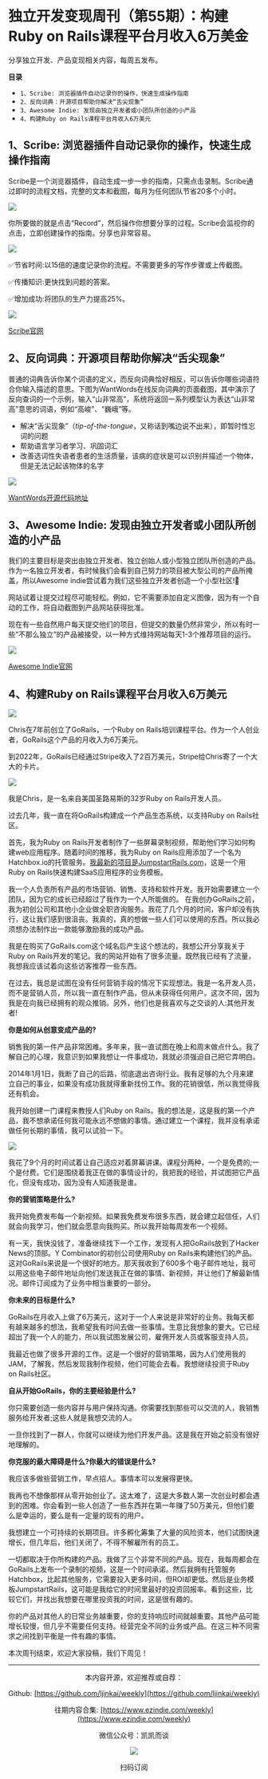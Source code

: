 # 独立开发变现周刊（第55期）：构建Ruby on Rails课程平台月收入6万美金

分享独立开发、产品变现相关内容，每周五发布。

**目录**
- `1、Scribe: 浏览器插件自动记录你的操作，快速生成操作指南`
- `2、反向词典：开源项目帮助你解决“舌尖现象”`
- `3、Awesome Indie: 发现由独立开发者或小团队所创造的小产品`
- `4、构建Ruby on Rails课程平台月收入6万美元`

## 1、Scribe: 浏览器插件自动记录你的操作，快速生成操作指南

Scribe是一个浏览器插件，自动生成一步一步的指南，只需点击录制。Scribe通过即时的流程文档，完整的文本和截图，每月为任何团队节省20多个小时。

![](https://tva1.sinaimg.cn/large/e6c9d24ely1h2e1jli6aoj20rs0p0n0h.jpg)

你所要做的就是点击“Record”，然后操作你想要分享的过程。Scribe会监视你的点击，立即创建操作的指南。分享也非常容易。

![](https://tva1.sinaimg.cn/large/e6c9d24ely1h2e1jndvsrj20rs0p00v6.jpg)

✅节省时间:以15倍的速度记录你的流程。不需要更多的写作步骤或上传截图。

✅传播知识:更快找到问题的答案。

✅增加成功:将团队的生产力提高25%。

![](https://tva1.sinaimg.cn/large/e6c9d24ely1h2e1jn94trj20ug0k2abn.jpg)

[Scribe官网](https://scribehow.com/)

## 2、反向词典：开源项目帮助你解决“舌尖现象”

普通的词典告诉你某个词语的定义，而反向词典恰好相反，可以告诉你哪些词语符合你输入描述的意思。下图为WantWords在线反向词典的页面截图，其中演示了反向查词的一个示例，输入“山非常高”，系统将返回一系列模型认为表达“山非常高”意思的词语，例如“高峻”、“巍峨”等。

- 解决“舌尖现象”（*tip-of-the-tongue*，又称话到嘴边说不出来），即暂时性忘词的问题
- 帮助语言学习者学习、巩固词汇
- 改善选词性失语者患者的生活质量，该病的症状是可以识别并描述一个物体，但是无法记起该物体的名字

![](https://tva1.sinaimg.cn/large/e6c9d24ely1h2e1jn3ufuj21af0u0dlg.jpg)

[WantWords开源代码地址](https://github.com/thunlp/WantWords)

## 3、Awesome Indie: 发现由独立开发者或小团队所创造的小产品

我们的主要目标是突出由独立开发者、独立创始人或小型独立团队所创造的产品。作为一名独立开发者，有时候我们会看到自己努力的项目被大型公司的产品所掩盖，所以Awesome indie尝试着为我们这些独立开发者创造一个小型社区!🙂

网站试着让提交过程尽可能轻松。例如，它不需要添加自定义图像，因为有一个自动的工作，将自动截图到产品网站获得批准。

现在有一些自然用户每天提交他们的项目，但提交的数量仍然非常少，所以有时一些“不那么独立”的产品被接受，以一种方式维持网站每天1-3个推荐项目的运行。

![](https://tva1.sinaimg.cn/large/e6c9d24ely1h2e1jmw83rj20za0l40v6.jpg)

[Awesome Indie官网](https://awesomeindie.com/)

## 4、构建Ruby on Rails课程平台月收入6万美元

![](https://tva1.sinaimg.cn/large/e6c9d24ely1h2e1jmrhx5j20b40b474v.jpg)

Chris在7年前创立了GoRails，一个Ruby on Rails培训课程平台。作为一个人创业者，GoRails这个产品的月收入为6万美元。

到2022年，GoRails已经通过Stripe收入了2百万美元，Stripe给Chris寄了一个大大的卡片。

![](https://tva1.sinaimg.cn/large/e6c9d24ely1h2e1jmdmbgj20u0140qal.jpg)

我是Chris，是一名来自美国圣路易斯的32岁Ruby on Rails开发人员。

过去几年，我一直在将GoRails构建成一个产品生态系统，以支持Ruby on Rails社区。

首先，我为Ruby on Rails开发者制作了一些屏幕录制视频，帮助他们学习如何构建web应用程序。随着时间的推移，我为Ruby on Rails应用添加了一个名为Hatchbox.io的托管服务。[我最新的项目是JumpstartRails.com](http://xn--jumpstartrails-p391a173by5bp1fj95huzbg643a.com/)，这是一个用Ruby on Rails快速构建SaaS应用程序的业务模板。

我一个人负责所有产品的市场营销、销售、支持和软件开发。我开始需要建立一个团队，因为它的成长已经超过了我作为一个人所能做的。
在我创办GoRails之前，我为初创公司和其他小企业做全职咨询服务。我花了几个月的时间，客户却没有执行，这让我们感到很沮丧。我真的，真的想做一些人们可以使用的东西。所以我必须想办法制作出一款能够激励我的成功产品。

我是在购买了GoRails.com这个域名后产生这个想法的，我想公开分享我关于Ruby on Rails开发的笔记。我的网站开始有了很多流量。既然我已经有了流量，我想我应该试着向这些访客推荐一些东西。

在过去，我总是试图在没有任何营销手段的情况下实现想法。我是一名开发人员，而不是营销人员，所以我一直在制作产品，但从未获得任何用户。这次不同，因为我是在向我已经拥有的观众推销。另外，他们也是我喜欢与之交谈的人:其他开发者!

**你是如何从创意变成产品的?**

销售我的第一件产品非常困难。多年来，我一直试图在晚上和周末做点什么。我了解自己的心理，我意识到如果我想让一件事成功，我就必须强迫自己把它弄明白。

2014年1月1日，我断了自己的后路，彻底退出咨询行业。我有足够的九个月来建立自己的事业，如果没有成功我就得重新找份工作。我的花销很低，所以我觉得我还有机会。

我开始创建一门课程来教授人们Ruby on Rails。我的想法是，这是我的第一个产品，我不想承诺任何我可能永远不想做的事情。通过建立一个课程，我并没有承诺做任何长期的事情，我可以试验一下。

![](https://tva1.sinaimg.cn/large/e6c9d24ely1h2e1jlpszpj20vx0nmq4n.jpg)

我花了9个月的时间试着让自己适应对着屏幕讲课。课程分两种，一个是免费的;一个是付费。它们是围绕着我正在做的事情设计的，我把我的经验，并试图把它产品化，但没有成功，因为没有人知道我是谁。

**你的营销策略是什么?**

我开始免费发布每一个新视频。如果我免费发布很多东西，就会建立起信任，人们就会向我学习，他们就会愿意向我购买。所以我开始每周发布一个视频。

有一天，我快没钱了，准备继续找下一个工作，发现有人把GoRails放到了Hacker News的顶部。Y Combinator的初创公司使用Ruby on Rails来构建他们的产品。这对GoRails来说是一个很好的地方。那天我收到了600多个电子邮件地址，我可以用这些电子邮件地址向他们发送我正在做的事情、新视频，并让他们了解最新情况。邮件订阅成为了业务中相当重要的一部分。

**你未来的目标是什么?**

GoRails在月收入上做了6万美元，这对于一个人来说是非常好的业务。我每天都有越来越多的想法，我希望我有时间去做一些事情。生意比我想象的要大。它已经超出了我一个人的能力，所以我试图发展公司，雇佣开发人员或客服支持人员。

我最近也做了很多开源的工作。这是一个很好的营销策略，因为人们使用我的JAM，了解我，然后发现我制作视频，他们可能会去看。我想继续投资于Ruby on Rails社区。

**自从开始GoRails，你的主要经验是什么?**

你只需要创造一些内容并与用户保持沟通。你需要找到那些可以交流的人，我销售服务给开发者;这些人就是我想交流的人。

一旦你找到了一群人，你就可以继续为他们开发产品。这是我在开始之前没有很好地理解的。

**你克服的最大障碍是什么?你最大的错误是什么?**

我应该多做些营销工作，早点招人。事情本可以发展得更快。

我再也不想像那样从零开始创业了。这太难了，这是大多数人第一次创业时都会遇到的困难。你会看到一些人创造了一些东西并在第一年赚了50万美元，但他们要么是幸运的，要么是有一定量的现有的用户。

我想建立一个可持续的长期项目。许多孵化筹集了大量的风险资本，他们试图快速增长，但几年后，他们关闭了，不得不解雇所有的员工。

一切都取决于你所构建的产品。我做了三个非常不同的产品。现在，我每周都会在GoRails上发布一个录制的视频，这是一个时间承诺。然后我拥有托管服务Hatchbox，比起其他服务，它需要投入更多时间，但ROI却更低。然后是业务模板JumpstartRails，这可能是我给它的时间里最好的投资回报率。看到这些，比较它们，并找出我想要在哪里投资我的时间，这是很有趣的。

你的产品对其他人的日常业务越重要，你的支持响应时间就越重要。其他产品可能增长较慢，但几乎不需要任何支持。经营完全不同的业务或产品。在这三种不同需求之间找到平衡是一件有趣的事情。

本次周刊结束，欢迎大家投稿，我们下周见！

---
<center>
本内容开源，欢迎推荐或自荐：

Github: [https://github.com/ljinkai/weekly](https://github.com/ljinkai/weekly)

往期内容合集: [https://www.ezindie.com/weekly](https://www.ezindie.com/weekly)

微信公众号：凯凯而谈

![](http://qiniu.gafata.com/2019-03-17-web-bear.jpg?imageView2/2/w/200)

扫码订阅
</center>